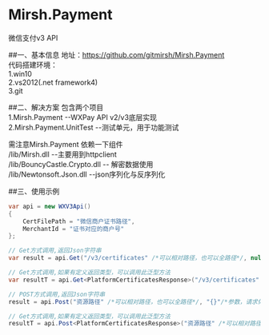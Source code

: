 # Mirsh.Payment
微信支付v3 API

##一、基本信息
地址：https://github.com/gitmirsh/Mirsh.Payment  
代码搭建环境：  
1.win10   
2.vs2012(.net framework4)  
3.git  

##二、解决方案
包含两个项目  
1.Mirsh.Payment               --WXPay API v2/v3底层实现  
2.Mirsh.Payment.UnitTest      --测试单元，用于功能测试  
  
需注意Mirsh.Payment 依赖一下组件  
/lib/Mirsh.dll                 --主要用到httpclient  
/lib/BouncyCastle.Crypto.dll   -- 解密数据使用  
/lib/Newtonsoft.Json.dll       --json序列化与反序列化  
  
##三、使用示例
```csharp
var api = new WXV3Api()
{
    CertFilePath = "微信商户证书路径",
    MerchantId = "证书对应的商户号"
};

// Get方式调用,返回Json字符串
var result = api.Get("/v3/certificates" /*可以相对路径，也可以全路径*/, null/*参数，字典类型*/);

// Get方式调用,如果有定义返回类型，可以调用此泛型方法
var resultT = api.Get<PlatformCertificatesResponse>("/v3/certificates" /*可以相对路径，也可以全路径*/, null/*参数，字典类型*/);

// POST方式调用,返回Json字符串
result = api.Post("资源路径" /*可以相对路径，也可以全路径*/, "{}"/*参数，请求体json字符串*/);

// Get方式调用,如果有定义返回类型，可以调用此泛型方法
resultT = api.Post<PlatformCertificatesResponse>("资源路径" /*可以相对路径，也可以全路径*/, "{}"/*参数，请求体json字符串*/
```

